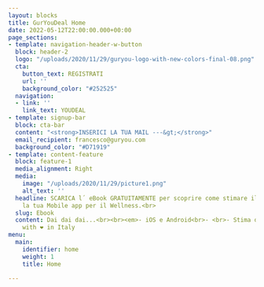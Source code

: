 ```yaml
---
layout: blocks
title: GurYouDeal Home
date: 2022-05-12T22:00:00.000+00:00
page_sections:
- template: navigation-header-w-button
  block: header-2
  logo: "/uploads/2020/11/29/guryou-logo-with-new-colors-final-08.png"
  cta:
    button_text: REGISTRATI
    url: ''
    background_color: "#252525"
  navigation:
  - link: ''
    link_text: YOUDEAL
- template: signup-bar
  block: cta-bar
  content: "<strong>INSERICI LA TUA MAIL ---&gt;</strong>"
  email_recipient: francesco@guryou.com
  background_color: "#D71919"
- template: content-feature
  block: feature-1
  media_alignment: Right
  media:
    image: "/uploads/2020/11/29/picture1.png"
    alt_text: ''
  headline: SCARICA l´ eBook GRATUITAMENTE per scoprire come stimare il costo di sviluppare
    la tua Mobile app per il Wellness.<br>
  slug: Ebook
  content: Dai dai dai...<br><br><em>- iOS e Android<br>- <br>- Stima dei costi</em><br><br>Made
    with ❤︎ in Italy
menu:
  main:
    identifier: home
    weight: 1
    title: Home

---
```

